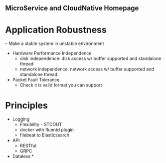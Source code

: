MicroService and CloudNative Homepage
-----------------------
# Application Robustness 
  – Make a stable system in unstable environment
* Hardware Performance Independence
  * disk independence: disk access w/ buffer supported and standalone thread
  * network independence: network access w/ buffer supported and standalone thread
* Packet Fault Tolerance
  * Check it is valid format you can support

# Principles 
* Logging
  * Flexibility - STDOUT
  * docker with fluentd plugin
  * filebeat to Elasticsearch
* API
  * RESTful
  * GRPC
* Dataless
  * 
